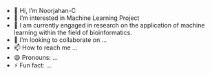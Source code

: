 - 👋 Hi, I’m Noorjahan-C
- 👀 I’m interested in Machine Learning Project
- 🌱 I am currently engaged in research on the application of machine learning within the field of bioinformatics.
- 💞️ I’m looking to collaborate on ...
- 📫 How to reach me ...
- 😄 Pronouns: ...
- ⚡ Fun fact: ...

<!---
Noorjahan-C/Noorjahan-C is a ✨ special ✨ repository because its `README.md` (this file) appears on your GitHub profile.
You can click the Preview link to take a look at your changes.
--->
